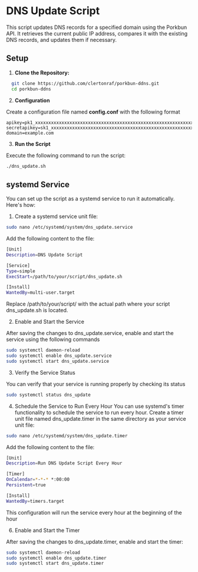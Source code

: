 # DNS Update Script

This script updates DNS records for a specified domain using the Porkbun API. It retrieves the current public IP address, compares it with the existing DNS records, and updates them if necessary.

## Setup

1. **Clone the Repository:**
```bash
  git clone https://github.com/clertonraf/porkbun-ddns.git
  cd porkbun-ddns
```

2. **Configuration**

Create a configuration file named **config.conf** with the following format
```
apikey=pk1_xxxxxxxxxxxxxxxxxxxxxxxxxxxxxxxxxxxxxxxxxxxxxxxxxxxxxxxxxxxxxxxxx
secretapikey=sk1_xxxxxxxxxxxxxxxxxxxxxxxxxxxxxxxxxxxxxxxxxxxxxxxxxxxxxxxxxxxxxxxxx
domain=example.com
```

3. **Run the Script**

Execute the following command to run the script:
```bash
./dns_update.sh
```

## systemd Service

You can set up the script as a systemd service to run it automatically. Here's how:

1. Create a systemd service unit file:

```bash
sudo nano /etc/systemd/system/dns_update.service
```
Add the following content to the file:

```bash
[Unit]
Description=DNS Update Script

[Service]
Type=simple
ExecStart=/path/to/your/script/dns_update.sh

[Install]
WantedBy=multi-user.target
```
Replace /path/to/your/script/ with the actual path where your script dns_update.sh is located.

2. Enable and Start the Service

After saving the changes to dns_update.service, enable and start the service using the following commands

```bash
sudo systemctl daemon-reload
sudo systemctl enable dns_update.service
sudo systemctl start dns_update.service
```

3. Verify the Service Status

You can verify that your service is running properly by checking its status
```bash
sudo systemctl status dns_update
```

4. Schedule the Service to Run Every Hour
You can use systemd's timer functionality to schedule the service to run every hour. Create a timer unit file named dns_update.timer in the same directory as your service unit file:

```bash
sudo nano /etc/systemd/system/dns_update.timer
```

Add the following content to the file:

```bash
[Unit]
Description=Run DNS Update Script Every Hour

[Timer]
OnCalendar=*-*-* *:00:00
Persistent=true

[Install]
WantedBy=timers.target
```
This configuration will run the service every hour at the beginning of the hour

6. Enable and Start the Timer

After saving the changes to dns_update.timer, enable and start the timer:
```bash
sudo systemctl daemon-reload
sudo systemctl enable dns_update.timer
sudo systemctl start dns_update.timer
```
